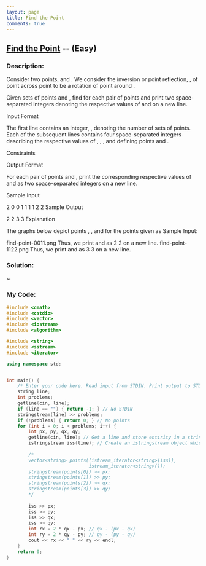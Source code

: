 ```yaml
---
layout: page
title: Find the Point
comments: true
---
```


## [Find the Point](https://www.hackerrank.com/challenges/find-point/problem) -- (Easy)

### Description:
Consider two points,  and . We consider the inversion or point reflection, , of point  across point  to be a  rotation of point  around .

Given  sets of points  and , find  for each pair of points and print two space-separated integers denoting the respective values of  and  on a new line.

Input Format

The first line contains an integer, , denoting the number of sets of points. 
Each of the  subsequent lines contains four space-separated integers describing the respective values of , , , and  defining points  and .

Constraints

Output Format

For each pair of points  and , print the corresponding respective values of  and  as two space-separated integers on a new line.

Sample Input

2
0 0 1 1
1 1 2 2
Sample Output

2 2
3 3
Explanation

The graphs below depict points , , and  for the  points given as Sample Input:

find-point-0011.png
Thus, we print  and  as 2 2 on a new line.
find-point-1122.png
Thus, we print  and  as 3 3 on a new line.
  
### Solution:  
~
  
### My Code:  
  
```c++
#include <cmath>
#include <cstdio>
#include <vector>
#include <iostream>
#include <algorithm>

#include <string>
#include <sstream>
#include <iterator>

using namespace std;


int main() {
    /* Enter your code here. Read input from STDIN. Print output to STDOUT */
    string line;
    int problems;
    getline(cin, line);
    if (line == "") { return -1; } // No STDIN
    stringstream(line) >> problems;
    if (!problems) { return 0; } // No points
    for (int i = 0; i < problems; i++) {
        int px, py, qx, qy;
        getline(cin, line); // Get a line and store entirity in a string
        istringstream iss(line); // Create an istringstream object which is parsed by space (" ") from input string.
        
        /*
        vector<string> points((istream_iterator<string>(iss)),
                              istream_iterator<string>());
        stringstream(points[0]) >> px;
        stringstream(points[1]) >> py;
        stringstream(points[2]) >> qx;
        stringstream(points[3]) >> qy;
        */
        
        iss >> px;
        iss >> py;
        iss >> qx;
        iss >> qy;
        int rx = 2 * qx - px; // qx - (px - qx)
        int ry = 2 * qy - py; // qy - (py - qy)
        cout << rx << " " << ry << endl;
    }
    return 0;
}
```
